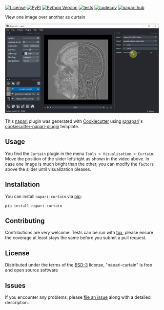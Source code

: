 
[![License](https://img.shields.io/pypi/l/napari-curtain.svg?color=green)](https://github.com/haesleinhuepf/napari-curtain/raw/main/LICENSE)
[![PyPI](https://img.shields.io/pypi/v/napari-curtain.svg?color=green)](https://pypi.org/project/napari-curtain)
[![Python Version](https://img.shields.io/pypi/pyversions/napari-curtain.svg?color=green)](https://python.org)
[![tests](https://github.com/haesleinhuepf/napari-curtain/workflows/tests/badge.svg)](https://github.com/haesleinhuepf/napari-curtain/actions)
[![codecov](https://codecov.io/gh/haesleinhuepf/napari-curtain/branch/main/graph/badge.svg)](https://codecov.io/gh/haesleinhuepf/napari-curtain)
[![napari hub](https://img.shields.io/endpoint?url=https://api.napari-hub.org/shields/napari-curtain)](https://napari-hub.org/plugins/napari-curtain)

View one image over another as curtain

![](https://github.com/haesleinhuepf/napari-curtain/raw/main/docs/curtain_screencast.gif)

This [napari] plugin was generated with [Cookiecutter] using [@napari]'s [cookiecutter-napari-plugin] template.

## Usage

You find the `Curtain` plugin in the menu `Tools > Visualization > Curtain`. Move the position of the slider left/right 
as shown in the video above. In case one image is much bright than the other, you can modify the `factors` above the 
slider until visualization pleases.

## Installation

You can install `napari-curtain` via [pip]:

    pip install napari-curtain


## Contributing

Contributions are very welcome. Tests can be run with [tox], please ensure
the coverage at least stays the same before you submit a pull request.

## License

Distributed under the terms of the [BSD-3] license,
"napari-curtain" is free and open source software

## Issues

If you encounter any problems, please [file an issue] along with a detailed description.

[napari]: https://github.com/napari/napari
[Cookiecutter]: https://github.com/audreyr/cookiecutter
[@napari]: https://github.com/napari
[MIT]: http://opensource.org/licenses/MIT
[BSD-3]: http://opensource.org/licenses/BSD-3-Clause
[GNU GPL v3.0]: http://www.gnu.org/licenses/gpl-3.0.txt
[GNU LGPL v3.0]: http://www.gnu.org/licenses/lgpl-3.0.txt
[Apache Software License 2.0]: http://www.apache.org/licenses/LICENSE-2.0
[Mozilla Public License 2.0]: https://www.mozilla.org/media/MPL/2.0/index.txt
[cookiecutter-napari-plugin]: https://github.com/napari/cookiecutter-napari-plugin

[file an issue]: https://github.com/haesleinhuepf/napari-curtain/issues

[napari]: https://github.com/napari/napari
[tox]: https://tox.readthedocs.io/en/latest/
[pip]: https://pypi.org/project/pip/
[PyPI]: https://pypi.org/


